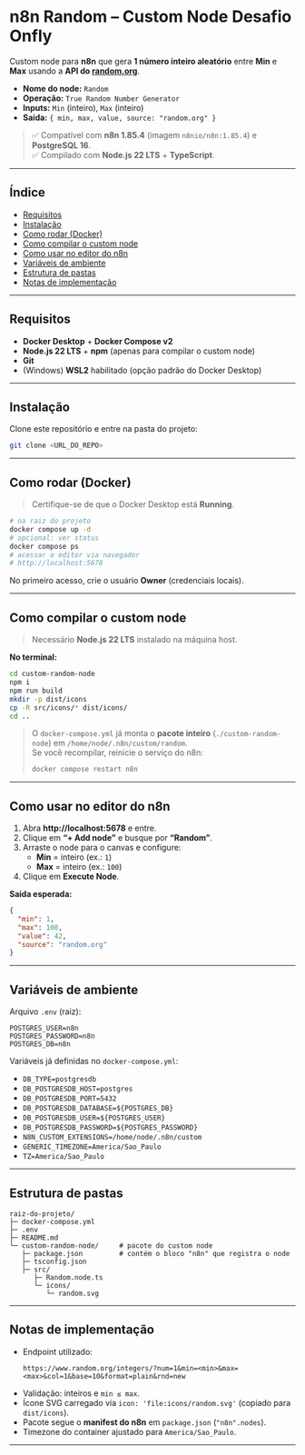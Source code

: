 # n8n Random – Custom Node Desafio Onfly

Custom node para **n8n** que gera **1 número inteiro aleatório** entre **Min** e **Max** usando a **API do [random.org](https://www.random.org)**.

- **Nome do node:** `Random`
- **Operação:** `True Random Number Generator`
- **Inputs:** `Min` (inteiro), `Max` (inteiro)
- **Saída:** `{ min, max, value, source: "random.org" }`

> ✅ Compatível com **n8n 1.85.4** (imagem `n8nio/n8n:1.85.4`) e **PostgreSQL 16**.  
> ✅ Compilado com **Node.js 22 LTS** + **TypeScript**.

---

## Índice
- [Requisitos](#requisitos)
- [Instalação](#instalação)
- [Como rodar (Docker)](#como-rodar-docker)
- [Como compilar o custom node](#como-compilar-o-custom-node)
- [Como usar no editor do n8n](#como-usar-no-editor-do-n8n)
- [Variáveis de ambiente](#variáveis-de-ambiente)
- [Estrutura de pastas](#estrutura-de-pastas)
- [Notas de implementação](#notas-de-implementação)


---

## Requisitos

- **Docker Desktop** + **Docker Compose v2**
- **Node.js 22 LTS** + **npm** (apenas para compilar o custom node)
- **Git**
- (Windows) **WSL2** habilitado (opção padrão do Docker Desktop)

---

## Instalação

Clone este repositório e entre na pasta do projeto:

```bash
git clone <URL_DO_REPO>
```

---

## Como rodar (Docker)

> Certifique-se de que o Docker Desktop está **Running**.

```bash
# na raiz do projeto
docker compose up -d
# opcional: ver status
docker compose ps
# acessar o editor via navegador
# http://localhost:5678
```

No primeiro acesso, crie o usuário **Owner** (credenciais locais).

---

## Como compilar o custom node

> Necessário **Node.js 22 LTS** instalado na máquina host.

**No terminal:**
```bash
cd custom-random-node
npm i
npm run build
mkdir -p dist/icons
cp -R src/icons/* dist/icons/
cd ..
```

> O `docker-compose.yml` já monta o **pacote inteiro** (`./custom-random-node`) em `/home/node/.n8n/custom/random`.  
> Se você recompilar, reinicie o serviço do n8n:
>
> ```bash
> docker compose restart n8n
> ```

---

## Como usar no editor do n8n

1. Abra **http://localhost:5678** e entre.
2. Clique em **“+ Add node”** e busque por **“Random”**.
3. Arraste o node para o canvas e configure:
   - **Min** = inteiro (ex.: `1`)
   - **Max** = inteiro (ex.: `100`)
4. Clique em **Execute Node**.

**Saída esperada:**
```json
{
  "min": 1,
  "max": 100,
  "value": 42,
  "source": "random.org"
}
```

---

## Variáveis de ambiente

Arquivo `.env` (raiz):

```env
POSTGRES_USER=n8n
POSTGRES_PASSWORD=n8n
POSTGRES_DB=n8n
```

Variáveis já definidas no `docker-compose.yml`:

- `DB_TYPE=postgresdb`  
- `DB_POSTGRESDB_HOST=postgres`  
- `DB_POSTGRESDB_PORT=5432`  
- `DB_POSTGRESDB_DATABASE=${POSTGRES_DB}`  
- `DB_POSTGRESDB_USER=${POSTGRES_USER}`  
- `DB_POSTGRESDB_PASSWORD=${POSTGRES_PASSWORD}`  
- `N8N_CUSTOM_EXTENSIONS=/home/node/.n8n/custom`  
- `GENERIC_TIMEZONE=America/Sao_Paulo`  
- `TZ=America/Sao_Paulo`

---

## Estrutura de pastas

```
raiz-do-projeto/
├─ docker-compose.yml
├─ .env
├─ README.md                
└─ custom-random-node/     # pacote do custom node
   ├─ package.json         # contém o bloco "n8n" que registra o node
   ├─ tsconfig.json
   ├─ src/
      ├─ Random.node.ts
      └─ icons/
         └─ random.svg

```

---


## Notas de implementação

- Endpoint utilizado:
  ```
  https://www.random.org/integers/?num=1&min=<min>&max=<max>&col=1&base=10&format=plain&rnd=new
  ```
- Validação: inteiros e `min ≤ max`.
- Ícone SVG carregado via `icon: 'file:icons/random.svg'` (copiado para `dist/icons`).
- Pacote segue o **manifest do n8n** em `package.json` (`"n8n".nodes`).
- Timezone do container ajustado para `America/Sao_Paulo`.

---

